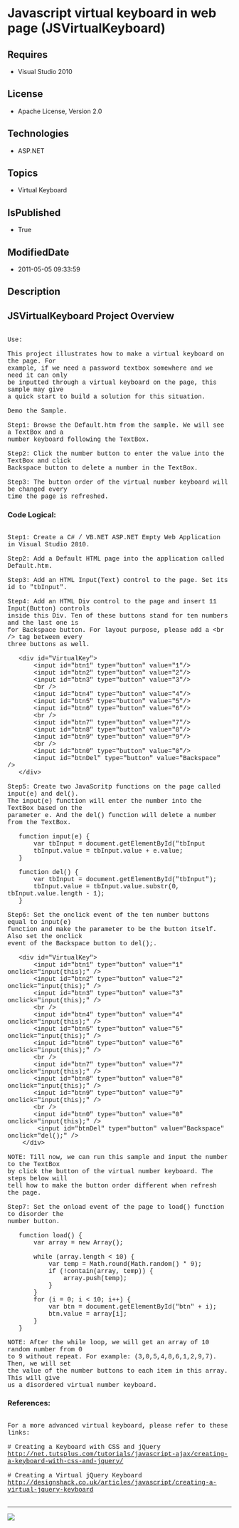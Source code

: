 # Javascript virtual keyboard in web page (JSVirtualKeyboard)
## Requires
* Visual Studio 2010
## License
* Apache License, Version 2.0
## Technologies
* ASP.NET
## Topics
* Virtual Keyboard
## IsPublished
* True
## ModifiedDate
* 2011-05-05 09:33:59
## Description

<p style="font-family:Courier New"></p>
<h2>JSVirtualKeyboard Project Overview</h2>
<p style="font-family:Courier New"><br>
Use:<br>
<br>
This project illustrates how to make a virtual keyboard on the page. For<br>
example, if we need a password textbox somewhere and we need it can only<br>
be inputted through a virtual keyboard on the page, this sample may give<br>
a quick start to build a solution for this situation.<br>
<br>
Demo the Sample.<br>
<br>
Step1: Browse the Default.htm from the sample. We will see a TextBox and a <br>
number keyboard following the TextBox.<br>
<br>
Step2: Click the number button to enter the value into the TextBox and click<br>
Backspace button to delete a number in the TextBox.<br>
<br>
Step3: The button order of the virtual number keyboard will be changed every<br>
time the page is refreshed.<br>
</p>
<h3>Code Logical:</h3>
<p style="font-family:Courier New"><br>
Step1: Create a C# / VB.NET ASP.NET Empty Web Application in Visual Studio 2010.<br>
<br>
Step2: Add a Default HTML page into the application called Default.htm.<br>
<br>
Step3: Add an HTML Input(Text) control to the page. Set its id to &quot;tbInput&quot;.<br>
<br>
Step4: Add an HTML Div control to the page and insert 11 Input(Button) controls<br>
inside this Div. Ten of these buttons stand for ten numbers and the last one is<br>
for Backspace button. For layout purpose, please add a &lt;br /&gt; tag between every<br>
three buttons as well.<br>
<br>
&nbsp; &nbsp;&lt;div id=&quot;VirtualKey&quot;&gt;<br>
&nbsp; &nbsp; &nbsp; &nbsp;&lt;input id=&quot;btn1&quot; type=&quot;button&quot; value=&quot;1&quot;/&gt;<br>
&nbsp; &nbsp; &nbsp; &nbsp;&lt;input id=&quot;btn2&quot; type=&quot;button&quot; value=&quot;2&quot;/&gt;<br>
&nbsp; &nbsp; &nbsp; &nbsp;&lt;input id=&quot;btn3&quot; type=&quot;button&quot; value=&quot;3&quot;/&gt;<br>
&nbsp; &nbsp; &nbsp; &nbsp;&lt;br /&gt;<br>
&nbsp; &nbsp; &nbsp; &nbsp;&lt;input id=&quot;btn4&quot; type=&quot;button&quot; value=&quot;4&quot;/&gt;<br>
&nbsp; &nbsp; &nbsp; &nbsp;&lt;input id=&quot;btn5&quot; type=&quot;button&quot; value=&quot;5&quot;/&gt;<br>
&nbsp; &nbsp; &nbsp; &nbsp;&lt;input id=&quot;btn6&quot; type=&quot;button&quot; value=&quot;6&quot;/&gt;<br>
&nbsp; &nbsp; &nbsp; &nbsp;&lt;br /&gt;<br>
&nbsp; &nbsp; &nbsp; &nbsp;&lt;input id=&quot;btn7&quot; type=&quot;button&quot; value=&quot;7&quot;/&gt;<br>
&nbsp; &nbsp; &nbsp; &nbsp;&lt;input id=&quot;btn8&quot; type=&quot;button&quot; value=&quot;8&quot;/&gt;<br>
&nbsp; &nbsp; &nbsp; &nbsp;&lt;input id=&quot;btn9&quot; type=&quot;button&quot; value=&quot;9&quot;/&gt;<br>
&nbsp; &nbsp; &nbsp; &nbsp;&lt;br /&gt;<br>
&nbsp; &nbsp; &nbsp; &nbsp;&lt;input id=&quot;btn0&quot; type=&quot;button&quot; value=&quot;0&quot;/&gt;<br>
&nbsp; &nbsp; &nbsp; &nbsp;&lt;input id=&quot;btnDel&quot; type=&quot;button&quot; value=&quot;Backspace&quot; /&gt;<br>
&nbsp; &nbsp;&lt;/div&gt;<br>
<br>
Step5: Create two JavaScritp functions on the page called input(e) and del(). <br>
The input(e) function will enter the number into the TextBox based on the <br>
parameter e. And the del() function will delete a number from the TextBox.<br>
<br>
&nbsp; &nbsp;function input(e) {<br>
&nbsp; &nbsp; &nbsp; &nbsp;var tbInput = document.getElementById(&quot;tbInput<br>
&nbsp; &nbsp; &nbsp; &nbsp;tbInput.value = tbInput.value &#43; e.value;<br>
&nbsp; &nbsp;}<br>
<br>
&nbsp; &nbsp;function del() {<br>
&nbsp; &nbsp; &nbsp; &nbsp;var tbInput = document.getElementById(&quot;tbInput&quot;);<br>
&nbsp; &nbsp; &nbsp; &nbsp;tbInput.value = tbInput.value.substr(0, tbInput.value.length - 1);<br>
&nbsp; &nbsp;}<br>
<br>
Step6: Set the onclick event of the ten number buttons equal to input(e) <br>
function and make the parameter to be the button itself. Also set the onclick<br>
event of the Backspace button to del();.<br>
<br>
&nbsp; &nbsp;&lt;div id=&quot;VirtualKey&quot;&gt;<br>
&nbsp; &nbsp; &nbsp; &nbsp;&lt;input id=&quot;btn1&quot; type=&quot;button&quot; value=&quot;1&quot; onclick=&quot;input(this);&quot; /&gt;<br>
&nbsp; &nbsp; &nbsp; &nbsp;&lt;input id=&quot;btn2&quot; type=&quot;button&quot; value=&quot;2&quot; onclick=&quot;input(this);&quot; /&gt;<br>
&nbsp; &nbsp; &nbsp; &nbsp;&lt;input id=&quot;btn3&quot; type=&quot;button&quot; value=&quot;3&quot; onclick=&quot;input(this);&quot; /&gt;<br>
&nbsp; &nbsp; &nbsp; &nbsp;&lt;br /&gt;<br>
&nbsp; &nbsp; &nbsp; &nbsp;&lt;input id=&quot;btn4&quot; type=&quot;button&quot; value=&quot;4&quot; onclick=&quot;input(this);&quot; /&gt;<br>
&nbsp; &nbsp; &nbsp; &nbsp;&lt;input id=&quot;btn5&quot; type=&quot;button&quot; value=&quot;5&quot; onclick=&quot;input(this);&quot; /&gt;<br>
&nbsp; &nbsp; &nbsp; &nbsp;&lt;input id=&quot;btn6&quot; type=&quot;button&quot; value=&quot;6&quot; onclick=&quot;input(this);&quot; /&gt;<br>
&nbsp; &nbsp; &nbsp; &nbsp;&lt;br /&gt;<br>
&nbsp; &nbsp; &nbsp; &nbsp;&lt;input id=&quot;btn7&quot; type=&quot;button&quot; value=&quot;7&quot; onclick=&quot;input(this);&quot; /&gt;<br>
&nbsp; &nbsp; &nbsp; &nbsp;&lt;input id=&quot;btn8&quot; type=&quot;button&quot; value=&quot;8&quot; onclick=&quot;input(this);&quot; /&gt;<br>
&nbsp; &nbsp; &nbsp; &nbsp;&lt;input id=&quot;btn9&quot; type=&quot;button&quot; value=&quot;9&quot; onclick=&quot;input(this);&quot; /&gt;<br>
&nbsp; &nbsp; &nbsp; &nbsp;&lt;br /&gt;<br>
&nbsp; &nbsp; &nbsp; &nbsp;&lt;input id=&quot;btn0&quot; type=&quot;button&quot; value=&quot;0&quot; onclick=&quot;input(this);&quot; /&gt;<br>
&nbsp;&nbsp;&nbsp;&nbsp;&nbsp;&nbsp;&nbsp;&nbsp;&lt;input id=&quot;btnDel&quot; type=&quot;button&quot; value=&quot;Backspace&quot; onclick=&quot;del();&quot; /&gt;<br>
&nbsp;&nbsp;&nbsp;&nbsp;&lt;/div&gt;<br>
<br>
NOTE: Till now, we can run this sample and input the number to the TextBox<br>
by click the button of the virtual number keyboard. The steps below will<br>
tell how to make the button order different when refresh the page.<br>
<br>
Step7: Set the onload event of the page to load() function to disorder the<br>
number button.<br>
<br>
&nbsp; &nbsp;function load() {<br>
&nbsp; &nbsp; &nbsp; &nbsp;var array = new Array();<br>
<br>
&nbsp; &nbsp; &nbsp; &nbsp;while (array.length &lt; 10) {<br>
&nbsp; &nbsp; &nbsp; &nbsp; &nbsp; &nbsp;var temp = Math.round(Math.random() * 9);<br>
&nbsp; &nbsp; &nbsp; &nbsp; &nbsp; &nbsp;if (!contain(array, temp)) {<br>
&nbsp; &nbsp; &nbsp; &nbsp; &nbsp; &nbsp; &nbsp; &nbsp;array.push(temp);<br>
&nbsp; &nbsp; &nbsp; &nbsp; &nbsp; &nbsp;}<br>
&nbsp; &nbsp; &nbsp; &nbsp;}<br>
&nbsp; &nbsp; &nbsp; &nbsp;for (i = 0; i &lt; 10; i&#43;&#43;) {<br>
&nbsp; &nbsp; &nbsp; &nbsp; &nbsp; &nbsp;var btn = document.getElementById(&quot;btn&quot; &#43; i);<br>
&nbsp; &nbsp; &nbsp; &nbsp; &nbsp; &nbsp;btn.value = array[i];<br>
&nbsp; &nbsp; &nbsp; &nbsp;}<br>
&nbsp; &nbsp;}<br>
<br>
NOTE: After the while loop, we will get an array of 10 random number from 0 <br>
to 9 without repeat. For example: (3,0,5,4,8,6,1,2,9,7). Then, we will set <br>
the value of the number buttons to each item in this array. This will give <br>
us a disordered virtual number keyboard.<br>
</p>
<h3>References:</h3>
<p style="font-family:Courier New"><br>
For a more advanced virtual keyboard, please refer to these links:<br>
<br>
# Creating a Keyboard with CSS and jQuery <br>
<a target="_blank" href="http://net.tutsplus.com/tutorials/javascript-ajax/creating-a-keyboard-with-css-and-jquery/">http://net.tutsplus.com/tutorials/javascript-ajax/creating-a-keyboard-with-css-and-jquery/</a><br>
<br>
# Creating a Virtual jQuery Keyboard<br>
<a target="_blank" href="http://designshack.co.uk/articles/javascript/creating-a-virtual-jquery-keyboard">http://designshack.co.uk/articles/javascript/creating-a-virtual-jquery-keyboard</a><br>
<br>
</p>
<hr>
<div><a href="http://go.microsoft.com/?linkid=9759640" style="margin-top:3px"><img src="http://bit.ly/onecodelogo">
</a></div>
